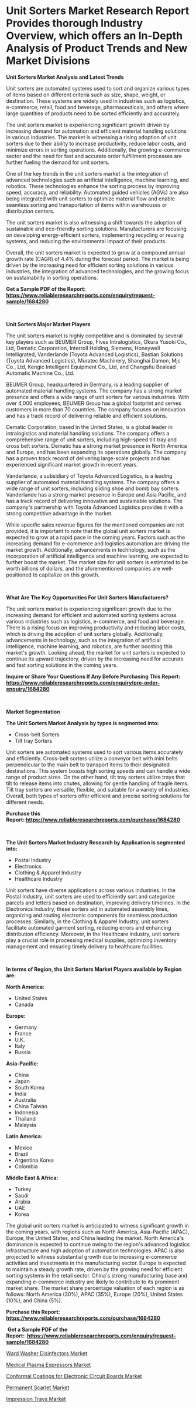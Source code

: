 <p><h1>Unit Sorters Market Research Report Provides thorough Industry Overview, which offers an In-Depth Analysis of Product Trends and New Market Divisions</h1></p><p><strong>Unit Sorters Market Analysis and Latest Trends</strong></p>
<p><p>Unit sorters are automated systems used to sort and organize various types of items based on different criteria such as size, shape, weight, or destination. These systems are widely used in industries such as logistics, e-commerce, retail, food and beverage, pharmaceuticals, and others where large quantities of products need to be sorted efficiently and accurately.</p><p>The unit sorters market is experiencing significant growth driven by increasing demand for automation and efficient material handling solutions in various industries. The market is witnessing a rising adoption of unit sorters due to their ability to increase productivity, reduce labor costs, and minimize errors in sorting operations. Additionally, the growing e-commerce sector and the need for fast and accurate order fulfillment processes are further fueling the demand for unit sorters.</p><p>One of the key trends in the unit sorters market is the integration of advanced technologies such as artificial intelligence, machine learning, and robotics. These technologies enhance the sorting process by improving speed, accuracy, and reliability. Automated guided vehicles (AGVs) are also being integrated with unit sorters to optimize material flow and enable seamless sorting and transportation of items within warehouses or distribution centers.</p><p>The unit sorters market is also witnessing a shift towards the adoption of sustainable and eco-friendly sorting solutions. Manufacturers are focusing on developing energy-efficient sorters, implementing recycling or reusing systems, and reducing the environmental impact of their products.</p><p>Overall, the unit sorters market is expected to grow at a compound annual growth rate (CAGR) of 4.4% during the forecast period. The market is being driven by the increasing need for efficient sorting solutions in various industries, the integration of advanced technologies, and the growing focus on sustainability in sorting operations.</p></p>
<p><strong>Get a Sample PDF of the Report:&nbsp; <a href="https://www.reliableresearchreports.com/enquiry/request-sample/1684280">https://www.reliableresearchreports.com/enquiry/request-sample/1684280</a></strong></p>
<p>&nbsp;</p>
<p><strong>Unit Sorters Major Market Players</strong></p>
<p><p>The unit sorters market is highly competitive and is dominated by several key players such as BEUMER Group, Fives Intralogistics, Okura Yusoki Co., Ltd, Dematic Corporation, Interroll Holding, Siemens, Honeywell Intelligrated, Vanderlande (Toyota Advanced Logistics), Bastian Solutions (Toyota Advanced Logistics), Muratec Machinery, Shanghai Damon, Mjc Co., Ltd, Kengic Intelligent Equipment Co., Ltd, and Changshu Bealead Automatic Machine Co., Ltd.</p><p>BEUMER Group, headquartered in Germany, is a leading supplier of automated material handling systems. The company has a strong market presence and offers a wide range of unit sorters for various industries. With over 4,000 employees, BEUMER Group has a global footprint and serves customers in more than 70 countries. The company focuses on innovation and has a track record of delivering reliable and efficient solutions.</p><p>Dematic Corporation, based in the United States, is a global leader in intralogistics and material handling solutions. The company offers a comprehensive range of unit sorters, including high-speed tilt tray and cross belt sorters. Dematic has a strong market presence in North America and Europe, and has been expanding its operations globally. The company has a proven track record of delivering large-scale projects and has experienced significant market growth in recent years.</p><p>Vanderlande, a subsidiary of Toyota Advanced Logistics, is a leading supplier of automated material handling systems. The company offers a wide range of unit sorters, including sliding shoe and bomb bay sorters. Vanderlande has a strong market presence in Europe and Asia Pacific, and has a track record of delivering innovative and sustainable solutions. The company's partnership with Toyota Advanced Logistics provides it with a strong competitive advantage in the market.</p><p>While specific sales revenue figures for the mentioned companies are not provided, it is important to note that the global unit sorters market is expected to grow at a rapid pace in the coming years. Factors such as the increasing demand for e-commerce and logistics automation are driving the market growth. Additionally, advancements in technology, such as the incorporation of artificial intelligence and machine learning, are expected to further boost the market. The market size for unit sorters is estimated to be worth billions of dollars, and the aforementioned companies are well-positioned to capitalize on this growth.</p></p>
<p>&nbsp;</p>
<p><strong>What Are The Key Opportunities For Unit Sorters Manufacturers?</strong></p>
<p><p>The unit sorters market is experiencing significant growth due to the increasing demand for efficient and automated sorting systems across various industries such as logistics, e-commerce, and food and beverage. There is a rising focus on improving productivity and reducing labor costs, which is driving the adoption of unit sorters globally. Additionally, advancements in technology, such as the integration of artificial intelligence, machine learning, and robotics, are further boosting this market's growth. Looking ahead, the market for unit sorters is expected to continue its upward trajectory, driven by the increasing need for accurate and fast sorting solutions in the coming years.</p></p>
<p><strong>Inquire or Share Your Questions If Any Before Purchasing This Report: <a href="https://www.reliableresearchreports.com/enquiry/pre-order-enquiry/1684280">https://www.reliableresearchreports.com/enquiry/pre-order-enquiry/1684280</a></strong></p>
<p>&nbsp;</p>
<p><strong>Market Segmentation</strong></p>
<p><strong>The Unit Sorters Market Analysis by types is segmented into:</strong></p>
<p><ul><li>Cross-belt Sorters</li><li>Tilt tray Sorters</li></ul></p>
<p><p>Unit sorters are automated systems used to sort various items accurately and efficiently. Cross-belt sorters utilize a conveyor belt with mini belts perpendicular to the main belt to transport items to their designated destinations. This system boasts high sorting speeds and can handle a wide range of product sizes. On the other hand, tilt tray sorters utilize trays that tilt to release items into chutes, allowing for gentle handling of fragile items. Tilt tray sorters are versatile, flexible, and suitable for a variety of industries. Overall, both types of sorters offer efficient and precise sorting solutions for different needs.</p></p>
<p><strong>Purchase this Report:&nbsp;<a href="https://www.reliableresearchreports.com/purchase/1684280">https://www.reliableresearchreports.com/purchase/1684280</a></strong></p>
<p>&nbsp;</p>
<p><strong>The Unit Sorters Market Industry Research by Application is segmented into:</strong></p>
<p><ul><li>Postal Industry</li><li>Electronics</li><li>Clothing & Apparel Industry</li><li>Healthcare Industry</li></ul></p>
<p><p>Unit sorters have diverse applications across various industries. In the Postal Industry, unit sorters are used to efficiently sort and categorize parcels and letters based on destination, improving delivery timelines. In the Electronics Industry, these sorters aid in automated assembly lines, organizing and routing electronic components for seamless production processes. Similarly, in the Clothing & Apparel Industry, unit sorters facilitate automated garment sorting, reducing errors and enhancing distribution efficiency. Moreover, in the Healthcare Industry, unit sorters play a crucial role in processing medical supplies, optimizing inventory management and ensuring timely delivery to healthcare facilities.</p></p>
<p>&nbsp;</p>
<p><strong>In terms of Region, the Unit Sorters Market Players available by Region are:</strong></p>
<p>
    <p> <strong> North America: </strong>
        <ul>
            <li>United States</li>
            <li>Canada</li>
        </ul>
        </p> 
    <p> <strong> Europe: </strong>
        <ul>
            <li>Germany</li>
            <li>France</li>
            <li>U.K.</li>
            <li>Italy</li>
            <li>Russia</li>
        </ul>
        </p> 
    <p> <strong> Asia-Pacific: </strong>
        <ul>
            <li>China</li>
            <li>Japan</li>
            <li>South Korea</li>
            <li>India</li>
            <li>Australia</li>
            <li>China Taiwan</li>
            <li>Indonesia</li>
            <li>Thailand</li>
            <li>Malaysia</li>
        </ul>
        </p> 
    <p> <strong> Latin America: </strong>
        <ul>
            <li>Mexico</li>
            <li>Brazil</li>
            <li>Argentina Korea</li>
            <li>Colombia</li>
        </ul>
        </p> 
    <p> <strong> Middle East & Africa: </strong>
        <ul>
            <li>Turkey</li>
            <li>Saudi</li>
            <li>Arabia</li>
            <li>UAE</li>
            <li>Korea</li>
        </ul>
    </p>
    </p>
<p><p>The global unit sorters market is anticipated to witness significant growth in the coming years, with regions such as North America, Asia-Pacific (APAC), Europe, the United States, and China leading the market. North America's dominance is expected to continue owing to the region's advanced logistics infrastructure and high adoption of automation technologies. APAC is also projected to witness substantial growth due to increasing e-commerce activities and investments in the manufacturing sector. Europe is expected to maintain a steady growth rate, driven by the growing need for efficient sorting systems in the retail sector. China's strong manufacturing base and expanding e-commerce industry are likely to contribute to its prominent market share. The market share percentage valuation of each region is as follows: North America (30%), APAC (35%), Europe (20%), United States (10%), and China (5%).</p></p>
<p><strong>Purchase this Report: <a href="https://www.reliableresearchreports.com/purchase/1684280">https://www.reliableresearchreports.com/purchase/1684280</a></strong></p>
<p>&nbsp;<strong>Get a Sample PDF of the Report:&nbsp;&nbsp;<a href="https://www.reliableresearchreports.com/enquiry/request-sample/1684280">https://www.reliableresearchreports.com/enquiry/request-sample/1684280</a></strong></p>
<p><strong></strong></p>
<p><p><a href="https://www.linkedin.com/pulse/ward-washer-disinfectors-market-size-share-amp-trends-eykac/">Ward Washer Disinfectors Market</a></p><p><a href="https://www.linkedin.com/pulse/medical-plasma-expressors-market-goal-estimating-size-future-growth-7ax5c/">Medical Plasma Expressors Market</a></p><p><a href="https://medium.com/@jalenmurphy48/conformal-coatings-for-electronic-circuit-boards-market-exploring-market-share-market-trends-and-862c4b7b8399">Conformal Coatings for Electronic Circuit Boards Market</a></p><p><a href="https://medium.com/@hunterwyman1984/permanent-scarlet-market-analysis-and-sze-forecasted-for-period-from-2023-to-2030-2a1e2e4c30b6">Permanent Scarlet Market</a></p><p><a href="https://www.linkedin.com/pulse/impression-trays-market-research-report-key-successful-business-iq1hc/">Impression Trays Market</a></p></p>